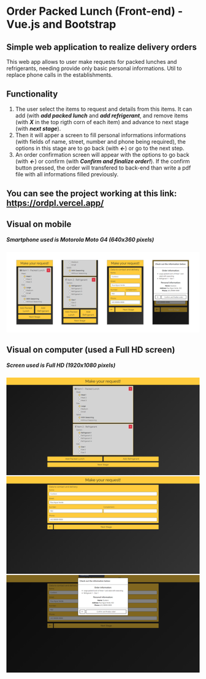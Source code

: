 # Order Packed Lunch (Front-end) - Vue.js and Bootstrap

## **Simple web application to realize delivery orders**

This web app allows to user make requests for packed lunches and refrigerants, needing provide only basic personal informations. Util to replace phone calls in the establishments.

## **Functionality**

1. The user select the items to request and details from this items. It can add (with ***add packed lunch*** and ***add refrigerant***, and remove items (with ***X*** in the top rigth corn of each item) and advance to next stage (with ***next stage***).
2. Then it will apper a screen to fill personal informations informations (with fields of name, street, number and phone being required), the options in this stage are to go back (with ***<-***) or go to the next step.
3. An order confirmation screen will appear with the options to go back (with ***<-***) or confirm (with ***Confirm and finalize order!***). If the confirm button pressed, the order will transfered to back-end than write a pdf file with all informations filled previously.

## You can see the project working at this link: https://ordpl.vercel.app/

## Visual on mobile
##### *Smartphone used is Motorola Moto G4 (640x360 pixels)*
![](/src/assets/phone_example.png)

## Visual on computer (used a Full HD screen)
##### *Screen used is Full HD (1920x1080 pixels)*
![](/src/assets/computer_example_1.png)
![](/src/assets/computer_example_2.png)
![](/src/assets/computer_example_3.png)
